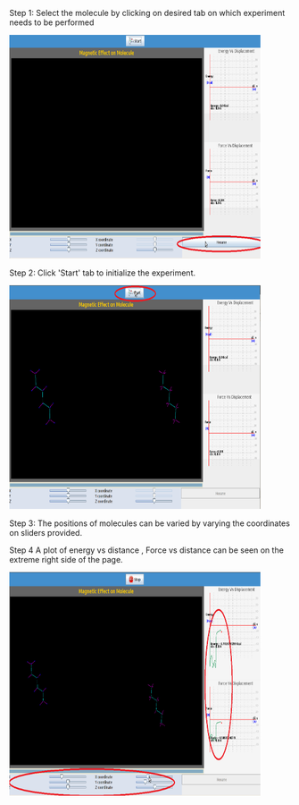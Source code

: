 Step 1: Select the molecule by clicking on desired tab on which experiment needs to be performed

<img src="images/Screenshot.png" width="450" height="400">

Step 2: Click 'Start' tab to initialize the experiment.

<img src="images/Screenshot-1.png" width="450" height="400">

Step 3: The positions of molecules can be varied by varying the coordinates on sliders provided.


Step 4   A plot of energy vs distance , Force vs distance can be seen on the extreme right side of the page.

<img src="images/Screenshot-2.png" width="450" height="400">